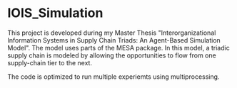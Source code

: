 # IOIS_Simulation
 
This project is developed during my Master Thesis "Interorganizational Information Systems in Supply Chain Triads: An Agent-Based Simulation Model". The model uses parts of the MESA package. In this model, a triadic supply chain is modeled by allowing the opportunities to flow from one supply-chain tier to the next.

The code is optimized to run multiple experiemts using multiprocessing.

